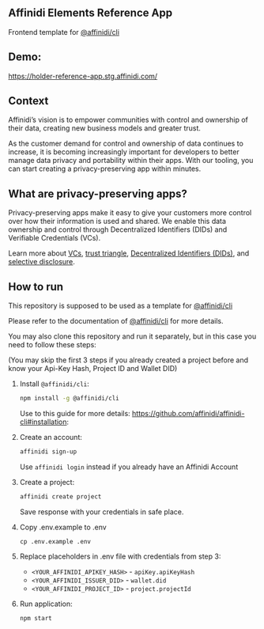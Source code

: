 ## Affinidi Elements Reference App

Frontend template for [@affinidi/cli](https://www.npmjs.com/package/@affinidi/cli)

## Demo:

https://holder-reference-app.stg.affinidi.com/

## Context

Affinidi’s vision is to empower communities with control and ownership of their data,
creating new business models and greater trust.

As the customer demand for control and ownership of data continues to increase, it is
becoming increasingly important for developers to better manage data privacy and portability
within their apps. With our tooling, you can start creating a privacy-preserving app within minutes.

## What are privacy-preserving apps?

Privacy-preserving apps make it easy to give your customers more control over how their information is used and shared. We enable this data ownership and control through Decentralized Identifiers (DIDs) and Verifiable Credentials (VCs).

Learn more about [VCs](https://academy.affinidi.com/what-are-verifiable-credentials-79f1846a7b9), [trust triangle](https://academy.affinidi.com/what-is-the-trust-triangle-9a9caf36b321), [Decentralized Identifiers (DIDs)](https://academy.affinidi.com/demystifying-decentralized-identifiers-dids-2dc6fc3148fd), and [selective disclosure](https://academy.affinidi.com/a-detailed-guide-on-selective-disclosure-87b89cea1602).

## How to run

This repository is supposed to be used as a template for [@affinidi/cli](https://www.npmjs.com/package/@affinidi/cli)

Please refer to the documentation of [@affinidi/cli](https://www.npmjs.com/package/@affinidi/cli) for more details.


You may also clone this repository and run it separately, but in this case you need to follow these steps:

(You may skip the first 3 steps if you already created a project before and know your Api-Key Hash, Project ID and Wallet DID)

1. Install `@affinidi/cli`:
    ```bash
    npm install -g @affinidi/cli
    ```
    Use to this guide for more details: https://github.com/affinidi/affinidi-cli#installation:

2. Create an account:
    ```bash
    affinidi sign-up
    ```
   Use `affinidi login` instead if you already have an Affinidi Account

3. Create a project:
    ```bash
    affinidi create project
    ```
   
    Save response with your credentials in safe place.   
  
4. Copy .env.example to .env 
    ```
    cp .env.example .env
    ```

5. Replace placeholders in .env file with credentials from step 3:
   - `<YOUR_AFFINIDI_APIKEY_HASH>` - `apiKey.apiKeyHash`
   - `<YOUR_AFFINIDI_ISSUER_DID>` - `wallet.did`
   - `<YOUR_AFFINIDI_PROJECT_ID>` - `project.projectId`

6. Run application:
    ```
    npm start
    ```
